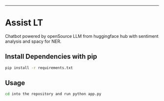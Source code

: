 ---
# Assist LT

Chatbot powered by openSource LLM from huggingface hub with sentiment analysis and spacy for NER.

## Install Dependencies with pip

```bash
pip install -r requirements.txt
```

## Usage

```bash
cd into the repository and run python app.py
```
